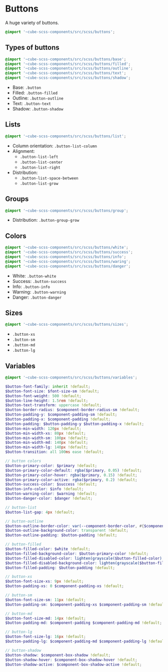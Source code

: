 # Buttons

A huge variety of buttons.

```scss
@import '~cube-scss-components/src/scss/buttons';
```

## Types of buttons

```scss
@import '~cube-scss-components/src/scss/buttons/base';
@import '~cube-scss-components/src/scss/buttons/filled';
@import '~cube-scss-components/src/scss/buttons/outline';
@import '~cube-scss-components/src/scss/buttons/text';
@import '~cube-scss-components/src/scss/buttons/shadow';
```

- Base: `.button`
- Filled: `.button-filled`
- Outline: `.button-outline`
- Text: `.button-text`
- Shadow: `.button-shadow`

## Lists

```scss
@import '~cube-scss-components/src/scss/buttons/list';
```

- Column orientation: `.button-list-column`
- Alignment:
  - `.button-list-left`
  - `.button-list-center`
  - `.button-list-right`
- Distribution:
  - `.button-list-space-between`
  - `.button-list-grow`

## Groups

```scss
@import '~cube-scss-components/src/scss/buttons/group';
```

- Distribution: `.button-group-grow`

## Colors

```scss
@import '~cube-scss-components/src/scss/buttons/white';
@import '~cube-scss-components/src/scss/buttons/success';
@import '~cube-scss-components/src/scss/buttons/info';
@import '~cube-scss-components/src/scss/buttons/waring';
@import '~cube-scss-components/src/scss/buttons/danger';
```

- White: `.button-white`
- Success: `.button-success`
- Info: `.button-info`
- Warning: `.button-warning`
- Danger: `.button-danger`

## Sizes

```scss
@import '~cube-scss-components/src/scss/buttons/sizes';
```

- `.button-xs`
- `.button-sm`
- `.button-md`
- `.button-lg`

## Variables

```scss
@import '~cube-scss-components/src/scss/buttons/variables';
```

```scss
$button-font-family: inherit !default;
$button-font-size: $font-size-sm !default;
$button-font-weight: 500 !default;
$button-line-height: 1.5rem !default;
$button-text-transform: uppercase !default;
$button-border-radius: $component-border-radius-sm !default;
$button-padding-y: $component-padding-sm !default;
$button-padding-x: $component-padding !default;
$button-padding: $button-padding-y $button-padding-x !default;
$button-min-width: 120px !default;
$button-min-width-xs: 80px !default;
$button-min-width-sm: 100px !default;
$button-min-width-md: 140px !default;
$button-min-width-lg: 140px !default;
$button-transition: all 100ms ease !default;

// button colors
$button-primary-color: $primary !default;
$button-primary-color-default: rgba($primary, 0.05) !default;
$button-primary-color-hover: rgba($primary, 0.15) !default;
$button-primary-color-active: rgba($primary, 0.2) !default;
$button-success-color: $success !default;
$button-info-color: $info !default;
$button-warning-color: $warning !default;
$button-danger-color: $danger !default;

// button-list
$button-list-gap: 4px !default;

// button-outline
$button-outline-border-color: var(--component-border-color, #{$component-border-color}) !default;
$button-outline-background-color: transparent !default;
$button-outline-padding: $button-padding !default;

// button-filled
$button-filled-color: $white !default;
$button-filled-background-color: $button-primary-color !default;
$button-filled-disabled-color: lighten(grayscale($button-filled-color), 25%) !default;
$button-filled-disabled-background-color: lighten(grayscale($button-filled-background-color), 25%) !default;
$button-filled-padding: $button-padding !default;

// button-xs
$button-font-size-xs: 9px !default;
$button-padding-xs: 0 $component-padding-xs !default;

// button-sm
$button-font-size-sm: 11px !default;
$button-padding-sm: $component-padding-xs $component-padding-sm !default;

// button-md
$button-font-size-md: 14px !default;
$button-padding-md: $component-padding $component-padding-md !default;

// button-lg
$button-font-size-lg: 16px !default;
$button-padding-lg: $component-padding-md $component-padding-lg !default;

// button-shadow
$button-shadow: $component-box-shadow !default;
$button-shadow-hover: $component-box-shadow-hover !default;
$button-shadow-active: $component-box-shadow-active !default;
```
